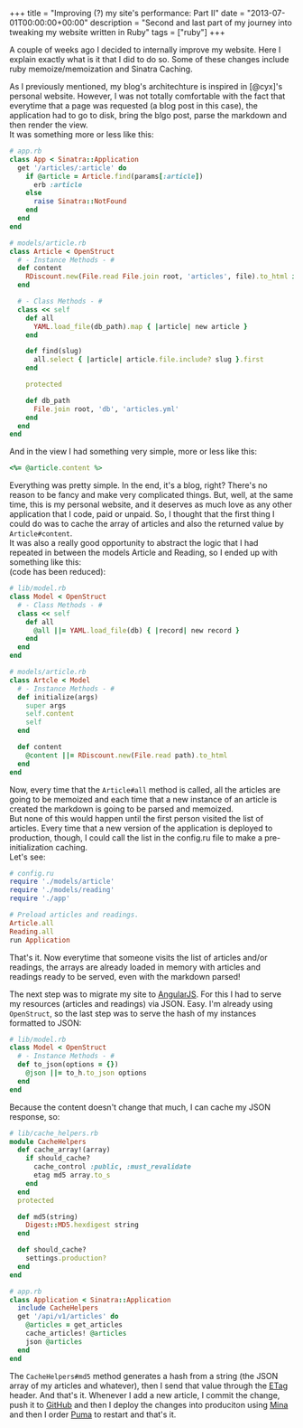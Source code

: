 +++
title = "Improving (?) my site's performance: Part II"
date = "2013-07-01T00:00:00+00:00"
description = "Second and last part of my journey into tweaking my website written in Ruby"
tags = ["ruby"]
+++

A couple of weeks ago I decided to internally improve my website.
Here I explain exactly what is it that I did to do so.
Some of these changes include ruby memoize/memoization and Sinatra Caching.

As I previously mentioned, my blog's architechture is inspired in [@cyx]'s personal
website. However, I was not totally comfortable with the fact that everytime
that a page was requested (a blog post in this case), the application had to
go to disk, bring the blgo post, parse the markdown and then render the view.  
It was something more or less like this:

```ruby
# app.rb
class App < Sinatra::Application
  get '/articles/:article' do
    if @article = Article.find(params[:article])
      erb :article
    else
      raise Sinatra::NotFound
    end
  end
end

# models/article.rb
class Article < OpenStruct
  # - Instance Methods - #
  def content
    RDiscount.new(File.read File.join root, 'articles', file).to_html if file
  end

  # - Class Methods - #
  class << self
    def all
      YAML.load_file(db_path).map { |article| new article }
    end

    def find(slug)
      all.select { |article| article.file.include? slug }.first
    end

    protected

    def db_path
      File.join root, 'db', 'articles.yml'
    end
  end
end
```

And in the view I had something very simple, more or less like this:
```ruby
<%= @article.content %>
```

Everything was pretty simple. In the end, it's a blog, right? There's no reason
to be fancy and make very complicated things. But, well, at the same time, this
is my personal website, and it deserves as much love as any other application
that I code, paid or unpaid. So, I thought that the first thing I could do was
to cache the array of articles and also the returned value by `Article#content`.  
It was also a really good opportunity to abstract the logic that I had repeated
in between the models Article and Reading, so I ended up with something like this:  
(code has been reduced):

```ruby
# lib/model.rb
class Model < OpenStruct
  # - Class Methods - #
  class << self
    def all
      @all ||= YAML.load_file(db) { |record| new record }
    end
  end
end

# models/article.rb
class Artcle < Model
  # - Instance Methods - #
  def initialize(args)
    super args
    self.content
    self
  end

  def content
    @content ||= RDiscount.new(File.read path).to_html
  end
end
```
Now, every time that the `Article#all` method is called, all the articles are
going to be memoized and each time that a new instance of an article is created
the markdown is going to be parsed and memoized.  
But none of this would happen until the first person visited the list of articles.
Every time that a new version of the application is deployed to production, though,
I could call the list in the config.ru file to make a pre-initialization caching.  
Let's see:  
```ruby
# config.ru
require './models/article'
require './models/reading'
require './app'

# Preload articles and readings.
Article.all
Reading.all
run Application
```

That's it. Now everytime that someone visits the list of articles and/or readings,
the arrays are already loaded in memory with articles and readings ready to be served,
even with the markdown parsed!

The next step was to migrate my site to [AngularJS]. For this I had to serve
my resources (articles and readings) via JSON. Easy. I'm already using `OpenStruct`,
so the last step was to serve the hash of my instances formatted to JSON:  
```ruby
# lib/model.rb
class Model < OpenStruct
  # - Instance Methods - #
  def to_json(options = {})
    @json ||= to_h.to_json options
  end
end
```

Because the content doesn't change that much, I can cache my JSON response, so:  
```ruby
# lib/cache_helpers.rb
module CacheHelpers
  def cache_array!(array)
    if should_cache?
      cache_control :public, :must_revalidate
      etag md5 array.to_s
    end
  end
  protected

  def md5(string)
    Digest::MD5.hexdigest string
  end

  def should_cache?
    settings.production?
  end
end

# app.rb
class Application < Sinatra::Application
  include CacheHelpers
  get '/api/v1/articles' do
    @articles = get_articles
    cache_articles! @articles
    json @articles
  end
end
```

The `CacheHelpers#md5` method generates a hash from a string (the JSON array of my
articles and whatever), then I send that value through the [ETag] header.
And that's it. Whenever I add a new article, I commit the change, push it to [GitHub]
and then I deploy the changes into produciton using [Mina] and then I order [Puma]
to restart and that's it.

[AngularJS]: http://angularjs.org
[ETag]: http://en.wikipedia.org/wiki/HTTP_ETag
[Puma]: http://puma.io
[GitHub]: https://github.com
[Mina]: http://nadarei.co/mina/
